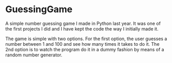 # GuessingGame
A simple number guessing game I made in Python last year. It was one of the first projects I did and I have kept the code the way I initially made it. 

The game is simple with two options. For the first option, the user guesses a number between 1 and 100 and see how many times it takes to do it. The 2nd option is to watch the program do it in a dummy fashion by means of a random number generator. 
